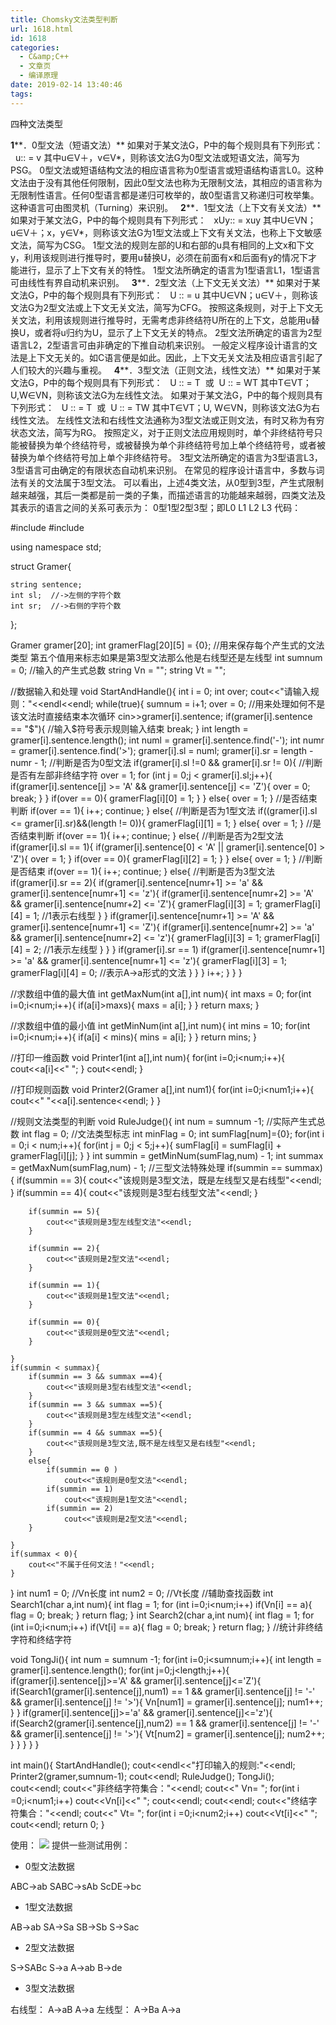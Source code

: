 ```yaml
---
title: Chomsky文法类型判断
url: 1618.html
id: 1618
categories:
  - C&amp;C++
  - 文章页
  - 编译原理
date: 2019-02-14 13:40:46
tags:
---
```


四种文法类型

**1****．0型文法（短语文法）** 如果对于某文法G，P中的每个规则具有下列形式：   u:: = v 其中u∈V＋，v∈V*，则称该文法G为0型文法或短语文法，简写为PSG。 0型文法或短语结构文法的相应语言称为0型语言或短语结构语言L0。这种文法由于没有其他任何限制，因此0型文法也称为无限制文法，其相应的语言称为无限制性语言。任何0型语言都是递归可枚举的，故0型语言又称递归可枚举集。这种语言可由图灵机（Turning）来识别。   **2****．1型文法（上下文有关文法）** 如果对于某文法G，P中的每个规则具有下列形式：   xUy:: = xuy 其中U∈VN；u∈V＋；x，y∈V*，则称该文法G为1型文法或上下文有关文法，也称上下文敏感文法，简写为CSG。 1型文法的规则左部的U和右部的u具有相同的上文x和下文y，利用该规则进行推导时，要用u替换U，必须在前面有x和后面有y的情况下才能进行，显示了上下文有关的特性。 1型文法所确定的语言为1型语言L1，1型语言可由线性有界自动机来识别。   **3****．2型文法（上下文无关文法）** 如果对于某文法G，P中的每个规则具有下列形式：   U :: = u 其中U∈VN；u∈V＋，则称该文法G为2型文法或上下文无关文法，简写为CFG。 按照这条规则，对于上下文无关文法，利用该规则进行推导时，无需考虑非终结符U所在的上下文，总能用u替换U，或者将u归约为U，显示了上下文无关的特点。 2型文法所确定的语言为2型语言L2，2型语言可由非确定的下推自动机来识别。 一般定义程序设计语言的文法是上下文无关的。如C语言便是如此。因此，上下文无关文法及相应语言引起了人们较大的兴趣与重视。   **4****．3型文法（正则文法，线性文法）** 如果对于某文法G，P中的每个规则具有下列形式：   U :: = T  或  U :: = WT 其中T∈VT；U,W∈VN，则称该文法G为左线性文法。 如果对于某文法G，P中的每个规则具有下列形式：   U :: = T  或  U :: = TW 其中T∈VT；U, W∈VN，则称该文法G为右线性文法。 左线性文法和右线性文法通称为3型文法或正则文法，有时又称为有穷状态文法，简写为RG。 按照定义，对于正则文法应用规则时，单个非终结符号只能被替换为单个终结符号，或被替换为单个非终结符号加上单个终结符号，或者被替换为单个终结符号加上单个非终结符号。 3型文法所确定的语言为3型语言L3，3型语言可由确定的有限状态自动机来识别。 在常见的程序设计语言中，多数与词法有关的文法属于3型文法。 可以看出，上述4类文法，从0型到3型，产生式限制越来越强，其后一类都是前一类的子集，而描述语言的功能越来越弱，四类文法及其表示的语言之间的关系可表示为： 0型1型2型3型；即L0 L1 L2 L3 代码：

#include<iostream>
#include<string>

using namespace std;

struct Gramer{

    string sentence;
    int sl;  //->左侧的字符个数
    int sr;  //->右侧的字符个数
};

Gramer gramer\[20\];
int gramerFlag\[20\]\[5\] = {0}; //用来保存每个产生式的文法类型  第五个值用来标志如果是第3型文法那么他是右线型还是左线型
int sumnum = 0; //输入的产生式总数
string Vn = "";
string Vt = "";

//数据输入和处理
void StartAndHandle(){
    int i = 0;
    int over;
    cout<<"请输入规则："<<endl<<endl;
    while(true){
        sumnum = i+1;
        over = 0; //用来处理如何不是该文法时直接结束本次循环
        cin>>gramer\[i\].sentence;
        if(gramer\[i\].sentence == "$"){   //输入$符号表示规则输入结束
            break;
        }
        int length = gramer\[i\].sentence.length();
        int numl = gramer\[i\].sentence.find('-');
        int numr = gramer\[i\].sentence.find('>');
        gramer\[i\].sl = numl;
        gramer\[i\].sr = length - numr - 1;
        //判断是否为0型文法
        if(gramer\[i\].sl !=0 && gramer\[i\].sr != 0){
            //判断是否有左部非终结字符
            over = 1;
            for (int j = 0;j < gramer\[i\].sl;j++){
                if(gramer\[i\].sentence\[j\] >= 'A' && gramer\[i\].sentence\[j\] <= 'Z'){
                    over = 0;
                    break;
                }
            }
            if(over == 0){
                gramerFlag\[i\]\[0\] = 1;
            }
        }
        else{
            over = 1;
        }
        //是否结束判断
        if(over == 1){
            i++;
            continue;
        }
        else{
            //判断是否为1型文法
            if((gramer\[i\].sl <= gramer\[i\].sr)&&(length != 0)){
                gramerFlag\[i\]\[1\] = 1;
            }
            else{
                over = 1;
            }
            //是否结束判断
            if(over == 1){
                i++;
                continue;
            }
            else{
                //判断是否为2型文法
                if(gramer\[i\].sl == 1){
                    if(gramer\[i\].sentence\[0\] < 'A' || gramer\[i\].sentence\[0\] > 'Z'){
                        over = 1;
                    }
                    if(over == 0){
                        gramerFlag\[i\]\[2\] = 1;
                    }
                }
                else{
                    over = 1;
                }
                //判断是否结束
                if(over == 1){
                    i++;
                    continue;
                }
                else{
                    //判断是否为3型文法
                    if(gramer\[i\].sr == 2){
                        if(gramer\[i\].sentence\[numr+1\] >= 'a' && gramer\[i\].sentence\[numr+1\] <= 'z'){
                            if(gramer\[i\].sentence\[numr+2\] >= 'A' && gramer\[i\].sentence\[numr+2\] <= 'Z'){
                                gramerFlag\[i\]\[3\] = 1;
                                gramerFlag\[i\]\[4\] = 1; //1表示右线型
                            }
                        }
                        if(gramer\[i\].sentence\[numr+1\] >= 'A' && gramer\[i\].sentence\[numr+1\] <= 'Z'){
                            if(gramer\[i\].sentence\[numr+2\] >= 'a' && gramer\[i\].sentence\[numr+2\] <= 'z'){
                                gramerFlag\[i\]\[3\] = 1;
                                gramerFlag\[i\]\[4\] = 2; //1表示左线型
                            }
                        }
                    }
                    if(gramer\[i\].sr == 1)
                        if(gramer\[i\].sentence\[numr+1\] >= 'a' && gramer\[i\].sentence\[numr+1\] <= 'z'){
                                gramerFlag\[i\]\[3\] = 1;
                                gramerFlag\[i\]\[4\] = 0; //表示A->a形式的文法
                }
            }
        }
       i++;
        }
    }
}

//求数组中值的最大值
int getMaxNum(int a\[\],int num){
    int maxs = 0;
    for(int i=0;i<num;i++){
        if(a\[i\]>maxs){
            maxs = a\[i\];
        }
    }
    return maxs;
}

//求数组中值的最小值
int getMinNum(int a\[\],int num){
    int mins = 10;
    for(int i=0;i<num;i++){
        if(a\[i\] < mins){
            mins = a\[i\];
        }
    }
    return mins;
}

//打印一维函数
void Printer1(int a\[\],int num){
    for(int i=0;i<num;i++){
        cout<<a\[i\]<<" ";
    }
    cout<<endl;
}

//打印规则函数
void Printer2(Gramer a\[\],int num1){
    for(int i=0;i<num1;i++){
            cout<<"               "<<a\[i\].sentence<<endl;
    }
}

//规则文法类型的判断
void RuleJudge(){
    int num = sumnum -1; //实际产生式总数
    int flag = 0; //文法类型标志
    int minFlag = 0;
    int sumFlag\[num\]={0};
    for(int i = 0;i < num;i++){
        for(int j = 0;j < 5;j++){
            sumFlag\[i\] = sumFlag\[i\] + gramerFlag\[i\]\[j\];
        }
    }
    int summin = getMinNum(sumFlag,num) - 1;
    int summax = getMaxNum(sumFlag,num) - 1;
    //三型文法特殊处理
    if(summin == summax){
        if(summin == 3){
            cout<<"该规则是3型文法，既是左线型又是右线型"<<endl;
        }
        if(summin == 4){
            cout<<"该规则是3型右线型文法"<<endl;
        }

        if(summin == 5){
            cout<<"该规则是3型左线型文法"<<endl;
        }

        if(summin == 2){
            cout<<"该规则是2型文法"<<endl;
        }

        if(summin == 1){
            cout<<"该规则是1型文法"<<endl;
        }

        if(summin == 0){
            cout<<"该规则是0型文法"<<endl;
        }

    }
    if(summin < summax){
        if(summin == 3 && summax ==4){
            cout<<"该规则是3型右线型文法"<<endl;
        }
        if(summin == 3 && summax ==5){
            cout<<"该规则是3型左线型文法"<<endl;
        }
        if(summin == 4 && summax ==5){
            cout<<"该规则是3型文法,既不是左线型又是右线型"<<endl;
        }
        else{
            if(summin == 0 )
                cout<<"该规则是0型文法"<<endl;
            if(summin == 1)
                cout<<"该规则是1型文法"<<endl;
            if(summin == 2)
                cout<<"该规则是2型文法"<<endl;
        }

    }
    if(summax < 0){
        cout<<"不属于任何文法！"<<endl;
    }
}
int num1 = 0; //Vn长度
int num2 = 0; //Vt长度
//辅助查找函数
int Search1(char a,int num){
    int flag = 1;
    for (int i=0;i<num;i++)
    if(Vn\[i\] == a){
        flag = 0;
        break;
    }
    return flag;
}
int Search2(char a,int num){
    int flag = 1;
    for (int i=0;i<num;i++)
    if(Vt\[i\] == a){
        flag = 0;
        break;
    }
    return flag;
}
//统计非终结字符和终结字符

void TongJi(){
    int num = sumnum -1;
    for(int i=0;i<sumnum;i++){
        int length = gramer\[i\].sentence.length();
        for(int j=0;j<length;j++){
            if(gramer\[i\].sentence\[j\]>='A' && gramer\[i\].sentence\[j\]<='Z'){
                if(Search1(gramer\[i\].sentence\[j\],num1) == 1 && gramer\[i\].sentence\[j\] != '-' && gramer\[i\].sentence\[j\] != '>'){
                    Vn\[num1\] = gramer\[i\].sentence\[j\];
                    num1++;
                }
            }
            if(gramer\[i\].sentence\[j\]>='a' && gramer\[i\].sentence\[j\]<='z'){
                if(Search2(gramer\[i\].sentence\[j\],num2) == 1 && gramer\[i\].sentence\[j\] != '-' && gramer\[i\].sentence\[j\] != '>'){
                    Vt\[num2\] = gramer\[i\].sentence\[j\];
                    num2++;
                }
            }
        }
    }
}


int main(){
    StartAndHandle();
    cout<<endl<<"打印输入的规则:"<<endl;
    Printer2(gramer,sumnum-1);
    cout<<endl;
    RuleJudge();
    TongJi();
    cout<<endl;
    cout<<"非终结字符集合："<<endl;
    cout<<"              Vn= ";
    for(int i =0;i<num1;i++)
        cout<<Vn\[i\]<<" ";
    cout<<endl;
    cout<<endl;
    cout<<"终结字符集合："<<endl;
    cout<<"            Vt= ";
    for(int i =0;i<num2;i++)
        cout<<Vt\[i\]<<" ";
    cout<<endl;
    return 0;
}

使用： ![](http://47.100.4.8/wp-content/uploads/2019/02/QQ图片20190214133918.png) 提供一些测试用例：

*   0型文法数据

ABC->ab SABC->sAb ScDE->bc

*   1型文法数据

AB->ab SA->Sa SB->Sb S->Sac

*   2型文法数据

S->SABc S->a A->ab B->de

*   3型文法数据

右线型： A->aB A->a 左线型： A->Ba A->a